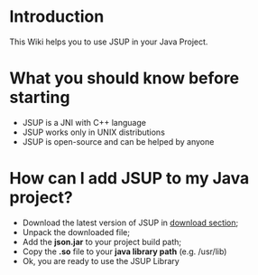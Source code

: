 # Introduction #

This Wiki helps you to use JSUP in your Java Project.


# What you should know before starting #

  * JSUP is a JNI with C++ language
  * JSUP works only in UNIX distributions
  * JSUP is open-source and can be helped by anyone

# How can I add JSUP to my Java project? #

  * Download the latest version of JSUP in <a href='http://code.google.com/p/jsup/downloads/list'>download section</a>;
  * Unpack the downloaded file;
  * Add the **json.jar** to your project build path;
  * Copy the **.so** file to your **java library path** (e.g. /usr/lib)
  * Ok, you are ready to use the JSUP Library